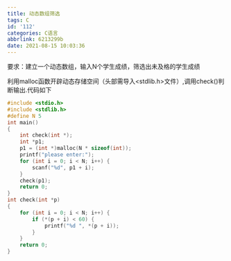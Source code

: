 ```yaml
---
title: 动态数组筛选
tags: C
id: '112'
categories: C语言
abbrlink: 6213299b
date: 2021-08-15 10:03:36
---
```


要求：建立一个动态数组，输入N个学生成绩，筛选出未及格的学生成绩

利用malloc函数开辟动态存储空间（头部需导入<stdlib.h>文件）,调用check()判断输出.代码如下

```c
#include <stdio.h>
#include <stdlib.h>
#define N 5
int main()
{
    int check(int *);
    int *p1;
    p1 = (int *)malloc(N * sizeof(int));
    printf("please enter:");
    for (int i = 0; i < N; i++) {
        scanf("%d", p1 + i);
    }
    check(p1);
    return 0;
}
int check(int *p)
{
    for (int i = 0; i < N; i++) {
        if (*(p + i) < 60) {
            printf("%d ", *(p + i));
        }
    }
    return 0;
}
```